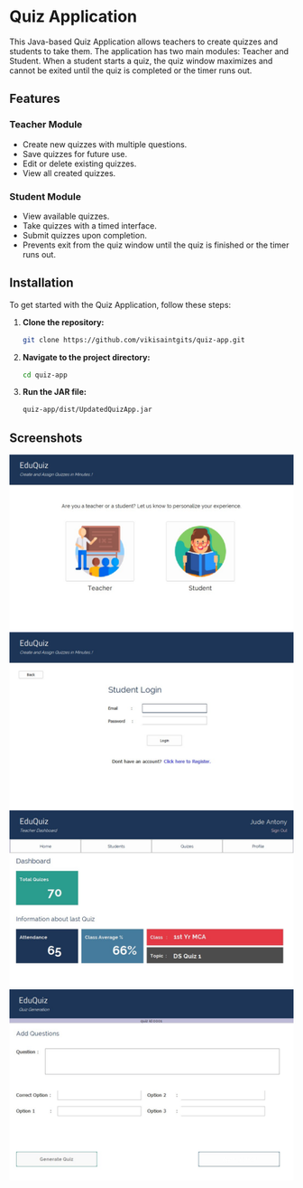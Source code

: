 # Quiz Application

This Java-based Quiz Application allows teachers to create quizzes and students to take them. The application has two main modules: Teacher and Student. When a student starts a quiz, the quiz window maximizes and cannot be exited until the quiz is completed or the timer runs out.


## Features

### Teacher Module
- Create new quizzes with multiple questions.
- Save quizzes for future use.
- Edit or delete existing quizzes.
- View all created quizzes.

### Student Module
- View available quizzes.
- Take quizzes with a timed interface.
- Submit quizzes upon completion.
- Prevents exit from the quiz window until the quiz is finished or the timer runs out.

## Installation

To get started with the Quiz Application, follow these steps:

1. **Clone the repository:**
    ```sh
    git clone https://github.com/vikisaintgits/quiz-app.git
    ```
2. **Navigate to the project directory:**
    ```sh
    cd quiz-app
    ```
3. **Run the JAR file:**
    ```sh
    quiz-app/dist/UpdatedQuizApp.jar
    ```

## Screenshots

<img src="https://raw.githubusercontent.com/vikisaintgits/quiz-app/main/screenshots/1.jpg" alt="Image" width="600"/>
<img src="https://raw.githubusercontent.com/vikisaintgits/quiz-app/main/screenshots/login.jpg" alt="Image" width="600"/>
<img src="https://raw.githubusercontent.com/vikisaintgits/quiz-app/main/screenshots/techer_dash.jpg" alt="Image" width="600"/>
<img src="https://raw.githubusercontent.com/vikisaintgits/quiz-app/main/screenshots/generate_quiz.jpg" alt="Image" width="600"/>
